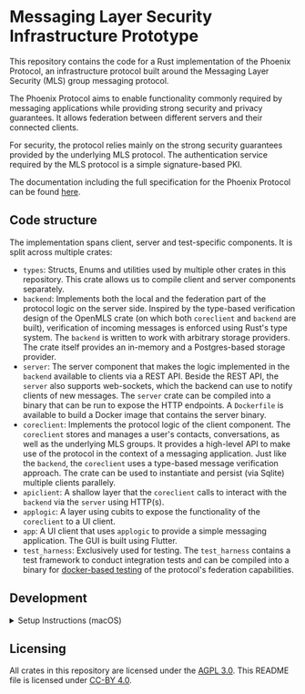 <!--
SPDX-FileCopyrightText: 2024 Phoenix R&D GmbH <hello@phnx.im>

SPDX-License-Identifier: CC-BY-SA-4.0
-->

# Messaging Layer Security Infrastructure Prototype

This repository contains the code for a Rust implementation of the Phoenix
Protocol, an infrastructure protocol built around the Messaging Layer Security
(MLS) group messaging protocol.

The Phoenix Protocol aims to enable functionality commonly required by messaging
applications while providing strong security and privacy guarantees. It allows
federation between different servers and their connected clients.

For security, the protocol relies mainly on the strong security guarantees
provided by the underlying MLS protocol. The authentication service required by
the MLS protocol is a simple signature-based PKI.

The documentation including the full specification for the Phoenix Protocol can
be found [here](https://docs.phnx.im).

## Code structure

The implementation spans client, server and test-specific components. It is
split across multiple crates:

- `types`: Structs, Enums and utilities used by multiple other crates in this
  repository. This crate allows us to compile client and server components
  separately.
- `backend`: Implements both the local and the federation part of the protocol
  logic on the server side. Inspired by the type-based verification design of
  the OpenMLS crate (on which both `coreclient` and `backend` are built),
  verification of incoming messages is enforced using Rust's type system. The
  `backend` is written to work with arbitrary storage providers. The crate
  itself provides an in-memory and a Postgres-based storage provider.
- `server`: The server component that makes the logic implemented in the
  `backend` available to clients via a REST API. Beside the REST API, the `server`
  also supports web-sockets, which the backend can use to notify clients of new
  messages. The `server` crate can be compiled into a binary that can be run to
  expose the HTTP endpoints. A `Dockerfile` is available to build a Docker image
  that contains the server binary.
- `coreclient`: Implements the protocol logic of the client component. The
  `coreclient` stores and manages a user's contacts, conversations, as well as
  the underlying MLS groups. It provides a high-level API to make use of the
  protocol in the context of a messaging application. Just like the `backend`,
  the `coreclient` uses a type-based message verification approach. The crate
  can be used to instantiate and persist (via Sqlite) multiple clients
  parallely.
- `apiclient`: A shallow layer that the `coreclient` calls to interact with the
  `backend` via the `server` using HTTP(s).
- `applogic`: A layer using cubits to expose the functionality of the
  `coreclient` to a UI client.
- `app`: A UI client that uses `applogic` to provide a simple messaging
  application. The GUI is built using Flutter.
- `test_harness`: Exclusively used for testing. The `test_harness` contains a
  test framework to conduct integration tests and can be compiled into a binary
  for [docker-based testing](#docker-based-federation-testing) of the protocol's
  federation capabilities.

## Development

<details>
<summary>Setup Instructions (macOS)</summary>

## Setup Instructions (macOS)

### Prerequisites

Before starting, ensure you have the following tools installed:

1. Clone the repository:

```bash
git clone https://github.com/phnx-im/infra
```

2. Install [Rust](https://www.rust-lang.org/tools/install)

3. Install [Flutter SDK](https://docs.flutter.dev/get-started/install)

Verify your installation with:

```bash
flutter --version
```

> **Note:** installing Flutter through VS Code may run into problems when using the `just` setup scripts later. You may need to separately install Flutter outside of VS Code in order to follow the rest of these instructions.

4. Install required tools:

```bash
cargo install just flutter_rust_bridge_codegen sqlx-cli
```

- [`just`](https://github.com/casey/just): "is a handy way to save and run project-specific commands."
- [`flutter_rust_bridge_codegen`](https://github.com/fzyzcjy/flutter_rust_bridge): "Flutter/Dart <-> Rust binding generator"
- [`sqlx-cli`](https://github.com/launchbadge/sqlx): "SQLx's associated command-line utility for managing databases, migrations, and enabling "offline" mode with `sqlx::query!()` and friends."

5. Install [Docker Desktop on Mac](https://docs.docker.com/desktop/setup/install/mac-install/)

### Configuration Steps

1. Ensure that Docker is running. You can check your system tray or verify this on the CLI with:

```bash
docker info
```

> If you see something like `ERROR: Cannot connect to the Docker daemon at unix:///Users/[YOUR_USERNAME]/.docker/run/docker.sock. Is the docker daemon running?` then Docker is not running.

2. Initialize the database:

```bash
just init-db
```

> If you see the error `error getting credentials - err: exec: "docker-credential-desktop": executable file not found in $PATH`, then you should verify if you are running `docker-credential-osxkeychain` with the command `docker-credential-osxkeychain version`.
>
> If that works, then you will need to edit your `~/.docker/config.json`. Replace the value of `"credsStore"` with `"osxkeychain"`, then re-run `just init-db`.
>
> If you see the error `Error response from daemon: Ports are not available: exposing port TCP 127.0.0.1:5432 -> 0.0.0.0:0: listen tcp 127.0.0.1:5432: bind: address already in use`, verify that you are not already running Postgres on port 5432. Some users may be using popular apps like Postgres.app which runs on this port by default. Simply stop your server and try again.

3. Set up macOS requirements:

Install [Xcode](https://developer.apple.com/xcode/) and accept the license

```bash
sudo xcodebuild -license
```

Install [CocoaPods](https://guides.cocoapods.org/using/getting-started.html) (requires recent [Ruby](https://www.ruby-lang.org/en/documentation/installation/) version)

```
gem install cocoapods
```

### Running the App

Quick start:

```bash
cd app
flutter run -d macos
```

When prompted, use the domain name `localhost`.

</details>

## Licensing

All crates in this repository are licensed under the [AGPL
3.0](https://www.gnu.org/licenses/agpl-3.0.html). This README file is licensed
under [CC-BY 4.0](https://creativecommons.org/licenses/by/4.0/).
